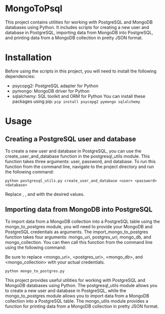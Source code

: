 # MongoToPsql

This project contains utilities for working with PostgreSQL and MongoDB databases using Python. It includes scripts for creating a new user and database in PostgreSQL, importing data from MongoDB into PostgreSQL, and printing data from a MongoDB collection in pretty JSON format.

# Installation
Before using the scripts in this project, you will need to install the following dependencies: 
- psycopg2: PostgreSQL adapter for Python 
- pymongo: MongoDB driver for Python 
- sqlalchemy: SQL toolkit and ORM for Python 
You can install these packages using pip: 
```pip install psycopg2 pymongo sqlalchemy``` 
# Usage 
## Creating a PostgreSQL user and database 
To create a new user and database in PostgreSQL, you can use the create_user_and_database function in the postgresql_utils module. This function takes three arguments: user, password, and database. To run this function from the command line, navigate to the project directory and run the following command:  

```python postgresql_utils.py create_user_and_database <user> <password> <database>```  

Replace *<user>*, *<password>*, and *<database>* with the desired values. 

## Importing data from MongoDB into PostgreSQL 
To import data from a MongoDB collection into a PostgreSQL table using the mongo_to_postgres module, you will need to provide your MongoDB and PostgreSQL credentials as arguments. The import_mongo_to_postgres function takes four arguments: mongo_uri, postgres_uri, mongo_db, and mongo_collection. You can then call this function from the command line using the following command:

Be sure to replace <mongo_uri>, <postgres_uri>, <mongo_db>, and <mongo_collection> with your actual credentials.

```python mongo_to_postgres.py``` 

This project provides useful utilities for working with PostgreSQL and MongoDB databases using Python. The postgresql_utils module allows you to create a new user and database in PostgreSQL, while the mongo_to_postgres module allows you to import data from a MongoDB collection into a PostgreSQL table. The mongo_utils module provides a function for printing data from a MongoDB collection in pretty JSON format.
